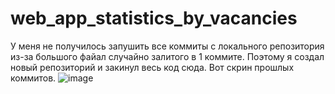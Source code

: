 # web_app_statistics_by_vacancies
У меня не получилось запушить все коммиты с локального репозитория из-за большого файал случайно залитого в 1 коммите. 
Поэтому я создал новый репозиторий и закинул весь код сюда.
Вот скрин прошлых коммитов.
![image](https://user-images.githubusercontent.com/83068481/212474265-5a4aedd5-51ad-4a00-8123-0e99675d4985.png)
